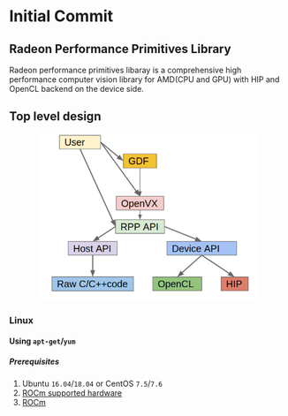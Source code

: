 # Initial Commit 

## Radeon Performance Primitives Library

Radeon performance primitives libaray is  a comprehensive high performance computer vision library for AMD(CPU and GPU) with HIP and OpenCL backend on the device side.

## Top level design
<p align="center"><img width="80%" src="rpp_new.png" /></p>




### Linux

#### Using `apt-get`/`yum`

##### Prerequisites
1. Ubuntu `16.04`/`18.04` or CentOS `7.5`/`7.6`
2. [ROCm supported hardware](https://rocm.github.io/hardware.html)
3. [ROCm](https://github.com/RadeonOpenCompute/ROCm#installing-from-amd-rocm-repositories)